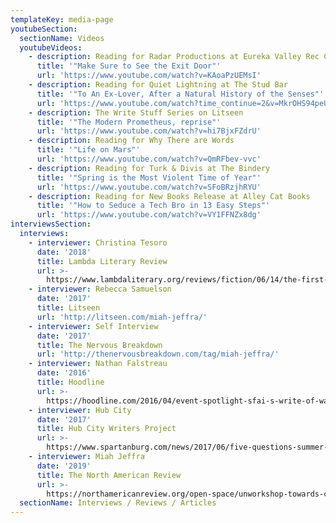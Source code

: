 ```yaml
---
templateKey: media-page
youtubeSection:
  sectionName: Videos
  youtubeVideos:
    - description: Reading for Radar Productions at Eureka Valley Rec Center
      title: '"Make Sure to See the Exit Door"'
      url: 'https://www.youtube.com/watch?v=KAoaPzUEMsI'
    - description: Reading for Quiet Lightning at The Stud Bar
      title: '"To An Ex-Lover, After a Natural History of the Senses"'
      url: 'https://www.youtube.com/watch?time_continue=2&v=MkrOHS94peU'
    - description: The Write Stuff Series on Litseen
      title: '"The Modern Prometheus, reprise"'
      url: 'https://www.youtube.com/watch?v=hi7BjxFZdrU'
    - description: Reading for Why There are Words
      title: '"Life on Mars"'
      url: 'https://www.youtube.com/watch?v=QmRFbev-vvc'
    - description: Reading for Turk & Divis at The Bindery
      title: '"Spring is the Most Violent Time of Year"'
      url: 'https://www.youtube.com/watch?v=SFoBRzjhRYU'
    - description: Reading for New Books Release at Alley Cat Books
      title: '"How to Seduce a Tech Bro in 13 Easy Steps"'
      url: 'https://www.youtube.com/watch?v=VY1FFNZx8dg'
interviewsSection:
  interviews:
    - interviewer: Christina Tesoro
      date: '2018'
      title: Lambda Literary Review
      url: >-
        https://www.lambdaliterary.org/reviews/fiction/06/14/the-first-church-of-whats-happening-by-miah-jeffra/
    - interviewer: Rebecca Samuelson
      date: '2017'
      title: Litseen
      url: 'http://litseen.com/miah-jeffra/'
    - interviewer: Self Interview
      date: '2017'
      title: The Nervous Breakdown
      url: 'http://thenervousbreakdown.com/tag/miah-jeffra/'
    - interviewer: Nathan Falstreau
      date: '2016'
      title: Hoodline
      url: >-
        https://hoodline.com/2016/04/event-spotlight-sfai-s-write-of-way-literary-festival-features-students-small-press
    - interviewer: Hub City
      date: '2017'
      title: Hub City Writers Project
      url: >-
        https://www.spartanburg.com/news/2017/06/five-questions-summer-2017-writer-residence-miah-jeffra/
    - interviewer: Miah Jeffra
      date: '2019'
      title: The North American Review
      url: >-
        https://northamericanreview.org/open-space/unworkshop-towards-critical-expansiveness-writers-miah-jeffra-0
  sectionName: Interviews / Reviews / Articles
---
```


